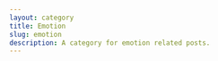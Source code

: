 ```yaml
---
layout: category
title: Emotion
slug: emotion
description: A category for emotion related posts.
---
```

